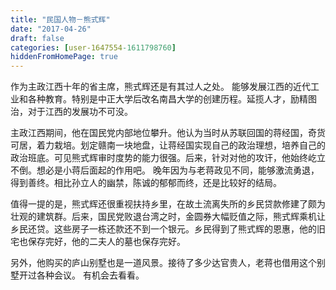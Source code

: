 ```yaml
---
title: "民国人物－熊式辉"
date: "2017-04-26"
draft: false
categories: [user-1647554-1611798760]
hiddenFromHomePage: true
---
```

作为主政江西十年的省主席，熊式辉还是有其过人之处。 能够发展江西的近代工业和各种教育。特别是中正大学后改名南昌大学的创建历程。延揽人才，励精图治，对于江西的发展功不可没。

主政江西期间，他在国民党内部地位攀升。他认为当时从苏联回国的蒋经国，奇货可居，着力栽培。划定赣南一块地盘，让蒋经国实现自己的政治理想，培养自己的政治班底。可见熊式辉审时度势的能力很强。后来，针对对他的攻讦，他始终屹立不倒。想必是小蒋后面起的作用吧。
晚年因为与老蒋政见不同，能够激流勇退，得到善终。相比孙立人的幽禁，陈诚的郁郁而终，还是比较好的结局。

值得一提的是，熊式辉还很重视扶持乡里，在故土流离失所的乡民贷款修建了颇为壮观的建筑群。后来，国民党败退台湾之时，金圆券大幅贬值之际，熊式辉乘机让乡民还贷。这些房子一栋还款还不到一个银元。乡民得到了熊式辉的恩惠，他的旧宅也保存完好，他的二夫人的墓也保存完好。 

另外，他购买的庐山别墅也是一道风景。接待了多少达官贵人，老蒋也借用这个别墅开过各种会议。 有机会去看看。



